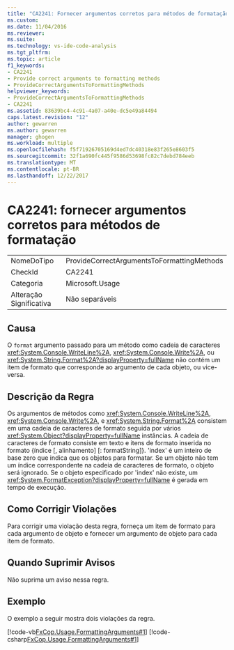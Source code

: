 ```yaml
---
title: "CA2241: Fornecer argumentos corretos para métodos de formatação | Microsoft Docs"
ms.custom: 
ms.date: 11/04/2016
ms.reviewer: 
ms.suite: 
ms.technology: vs-ide-code-analysis
ms.tgt_pltfrm: 
ms.topic: article
f1_keywords:
- CA2241
- Provide correct arguments to formatting methods
- ProvideCorrectArgumentsToFormattingMethods
helpviewer_keywords:
- ProvideCorrectArgumentsToFormattingMethods
- CA2241
ms.assetid: 83639bc4-4c91-4a07-a40e-dc5e49a84494
caps.latest.revision: "12"
author: gewarren
ms.author: gewarren
manager: ghogen
ms.workload: multiple
ms.openlocfilehash: f5f71926705169d4ed7dc40318e83f265e8603f5
ms.sourcegitcommit: 32f1a690fc445f9586d53698fc82c7debd784eeb
ms.translationtype: MT
ms.contentlocale: pt-BR
ms.lasthandoff: 12/22/2017
---
```

# <a name="ca2241-provide-correct-arguments-to-formatting-methods"></a>CA2241: fornecer argumentos corretos para métodos de formatação
|||  
|-|-|  
|NomeDoTipo|ProvideCorrectArgumentsToFormattingMethods|  
|CheckId|CA2241|  
|Categoria|Microsoft.Usage|  
|Alteração Significativa|Não separáveis|  
  
## <a name="cause"></a>Causa  
 O `format` argumento passado para um método como cadeia de caracteres <xref:System.Console.WriteLine%2A>, <xref:System.Console.Write%2A>, ou <xref:System.String.Format%2A?displayProperty=fullName> não contém um item de formato que corresponde ao argumento de cada objeto, ou vice-versa.  
  
## <a name="rule-description"></a>Descrição da Regra  
 Os argumentos de métodos como <xref:System.Console.WriteLine%2A>, <xref:System.Console.Write%2A>, e <xref:System.String.Format%2A> consistem em uma cadeia de caracteres de formato seguida por vários <xref:System.Object?displayProperty=fullName> instâncias. A cadeia de caracteres de formato consiste em texto e itens de formato inserida no formato {índice [, alinhamento] [: formatString]}. 'index' é um inteiro de base zero que indica que os objetos para formatar. Se um objeto não tem um índice correspondente na cadeia de caracteres de formato, o objeto será ignorado. Se o objeto especificado por 'index' não existe, um <xref:System.FormatException?displayProperty=fullName> é gerada em tempo de execução.  
  
## <a name="how-to-fix-violations"></a>Como Corrigir Violações  
 Para corrigir uma violação desta regra, forneça um item de formato para cada argumento de objeto e fornecer um argumento de objeto para cada item de formato.  
  
## <a name="when-to-suppress-warnings"></a>Quando Suprimir Avisos  
 Não suprima um aviso nessa regra.  
  
## <a name="example"></a>Exemplo  
 O exemplo a seguir mostra dois violações da regra.  
  
 [!code-vb[FxCop.Usage.FormattingArguments#1](../code-quality/codesnippet/VisualBasic/ca2241-provide-correct-arguments-to-formatting-methods_1.vb)]
 [!code-csharp[FxCop.Usage.FormattingArguments#1](../code-quality/codesnippet/CSharp/ca2241-provide-correct-arguments-to-formatting-methods_1.cs)]